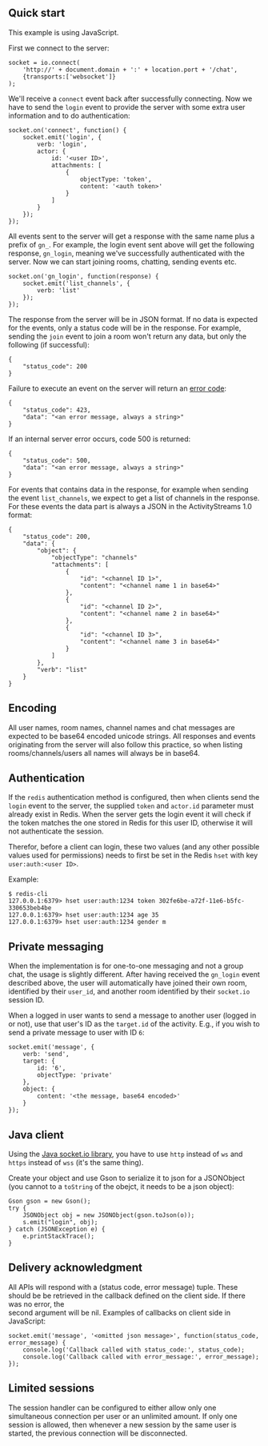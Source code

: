 ## Quick start

This example is using JavaScript.

First we connect to the server:

    socket = io.connect(
        'http://' + document.domain + ':' + location.port + '/chat', 
        {transports:['websocket']}
    );

We'll receive a `connect` event back after successfully connecting. Now we have to send the `login` event to provide the
server with some extra user information and to do authentication:

    socket.on('connect', function() {
        socket.emit('login', {
            verb: 'login',
            actor: {
                id: '<user ID>',
                attachments: [
                    {
                        objectType: 'token',
                        content: '<auth token>'
                    }
                ]
            }
        });
    });
    
All events sent to the server will get a response with the same name plus a prefix of `gn_`. For example, the login 
event sent above will get the following response, `gn_login`, meaning we've successfully authenticated with the server.
Now we can start joining rooms, chatting, sending events etc.

    socket.on('gn_login', function(response) {
        socket.emit('list_channels', {
            verb: 'list'
        });
    });
    
The response from the server will be in JSON format. If no data is expected for the events, only a status code will be
in the response. For example, sending the `join` event to join a room won't return any data, but only the following
(if successful):

    {
        "status_code": 200
    }
    
Failure to execute an event on the server will return an [error code](api.md#error-codes):

    {
        "status_code": 423,
        "data": "<an error message, always a string>"
    }
    
If an internal server error occurs, code 500 is returned:

    {
        "status_code": 500,
        "data": "<an error message, always a string>"
    }
    
For events that contains data in the response, for example when sending the event `list_channels`, we expect to get a list
of channels in the response. For these events the data part is always a JSON in the ActivityStreams 1.0 format:

    {
        "status_code": 200,
        "data": {       
            "object": {
                "objectType": "channels"
                "attachments": [
                    {
                        "id": "<channel ID 1>",
                        "content": "<channel name 1 in base64>"
                    },
                    {
                        "id": "<channel ID 2>",
                        "content": "<channel name 2 in base64>"
                    },
                    {
                        "id": "<channel ID 3>",
                        "content": "<channel name 3 in base64>"
                    }
                ]
            },
            "verb": "list"
        }
    }

## Encoding

All user names, room names, channel names and chat messages are expected to be base64 encoded unicode strings. All
responses and events originating from the server will also follow this practice, so when listing rooms/channels/users
all names will always be in base64.

## Authentication

If the `redis` authentication method is configured, then when clients send the `login` event to the server, the
supplied `token` and `actor.id` parameter must already exist in Redis. When the server gets the login event it will
check if the token matches the one stored in Redis for this user ID, otherwise it will not authenticate the session.

Therefor, before a client can login, these two values (and any other possible values used for permissions) needs to
first be set in the Redis `hset` with key `user:auth:<user ID>`.

Example:

    $ redis-cli
    127.0.0.1:6379> hset user:auth:1234 token 302fe6be-a72f-11e6-b5fc-330653beb4be
    127.0.0.1:6379> hset user:auth:1234 age 35
    127.0.0.1:6379> hset user:auth:1234 gender m

## Private messaging

When the implementation is for one-to-one messaging and not a group chat, the usage is slightly different. After 
having received the `gn_login` event described above, the user will automatically have joined their own room, 
identified by their `user_id`, and another room identified by their `socket.io` session ID.

When a logged in user wants to send a message to another user (logged in or not), use that user's ID as the
`target.id` of the activity. E.g., if you wish to send a private message to user with ID `6`:

    socket.emit('message', {
        verb: 'send',
        target: {
            id: '6',
            objectType: 'private'
        },
        object: {
            content: '<the message, base64 encoded>'
        }
    });

## Java client

Using the [Java socket.io library](https://github.com/socketio/socket.io-client-java), you have to use `http` 
instead of `ws` and `https` instead of `wss` (it's the same thing).

Create your object and use Gson to serialize it to json for a JSONObject (you cannot to a `toString` of the 
obejct, it needs to be a json object):

    Gson gson = new Gson();
    try {
        JSONObject obj = new JSONObject(gson.toJson(o));
        s.emit("login", obj);
    } catch (JSONException e) {
        e.printStackTrace();
    }

## Delivery acknowledgment

All APIs will respond with a (status code, error message) tuple. These should be be 
retrieved in the callback defined on the client side. If there was no error, the  
second argument will be nil. Examples of callbacks on client side in JavaScript:

    socket.emit('message', '<omitted json message>', function(status_code, error_message) {
        console.log('Callback called with status_code:', status_code);
        console.log('Callback called with error_message:', error_message);
    });  

## Limited sessions

The session handler can be configured to either allow only one simultaneous connection per user or
an unlimited amount. If only one session is allowed, then whenever a new session by the same user
is started, the previous connection will be disconnected.

